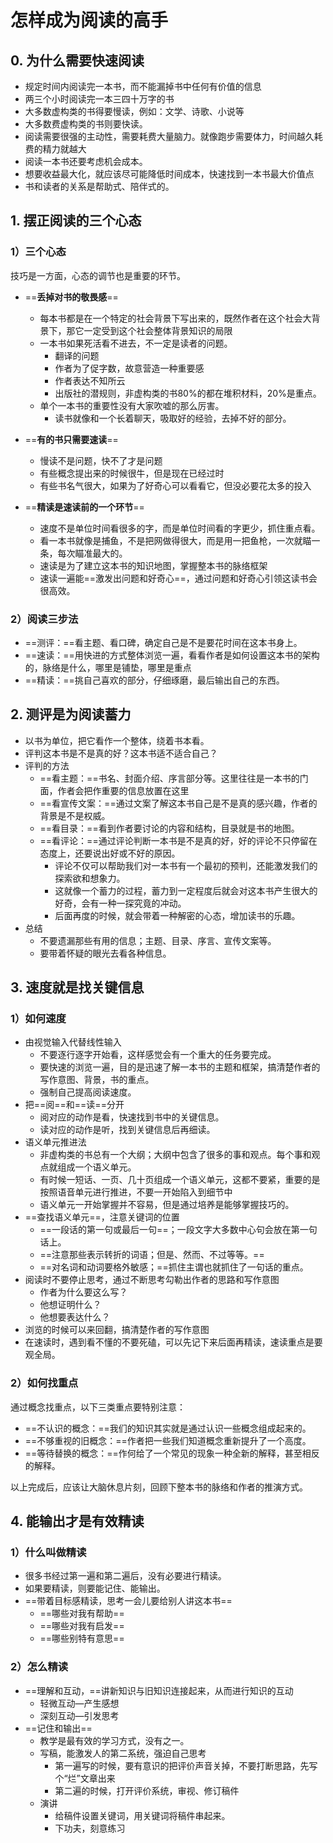 # 怎样成为阅读的高手

## 0. 为什么需要快速阅读

* 规定时间内阅读完一本书，而不能漏掉书中任何有价值的信息
* 两三个小时阅读完一本三四十万字的书
* 大多数虚构类的书得要慢读，例如：文学、诗歌、小说等
* 大多数费虚构类的书则要快读。
* 阅读需要很强的主动性，需要耗费大量脑力。就像跑步需要体力，时间越久耗费的精力就越大
* 阅读一本书还要考虑机会成本。
* 想要收益最大化，就应该尽可能降低时间成本，快速找到一本书最大价值点
* 书和读者的关系是帮助式、陪伴式的。

## 1. 摆正阅读的三个心态

### 1）三个心态

技巧是一方面，心态的调节也是重要的环节。

* ==**丢掉对书的敬畏感**==
  * 每本书都是在一个特定的社会背景下写出来的，既然作者在这个社会大背景下，那它一定受到这个社会整体背景知识的局限
  * 一本书如果死活看不进去，不一定是读者的问题。
    * 翻译的问题
    * 作者为了促字数，故意营造一种重要感
    * 作者表达不知所云
    * 出版社的潜规则，非虚构类的书80%的都在堆积材料，20%是重点。
  * 单个一本书的重要性没有大家吹嘘的那么厉害。
    * 读书就像和一个长着聊天，吸取好的经验，去掉不好的部分。

* ==**有的书只需要速读**==
  * 慢读不是问题，快不了才是问题
  * 有些概念提出来的时候很牛，但是现在已经过时
  * 有些书名气很大，如果为了好奇心可以看看它，但没必要花太多的投入
* ==**精读是速读前的一个环节**==
  * 速度不是单位时间看很多的字，而是单位时间看的字更少，抓住重点看。
  * 看一本书就像是捕鱼，不是把网做得很大，而是用一把鱼枪，一次就瞄一条，每次瞄准最大的。
  * 速读是为了建立这本书的知识地图，掌握整本书的脉络框架
  * 速读一遍能==激发出问题和好奇心==，通过问题和好奇心引领这读书会很高效。

### 2）阅读三步法

* ==测评：==看主题、看口碑，确定自己是不是要花时间在这本书身上。
* ==速读：==用快进的方式整体浏览一遍，看看作者是如何设置这本书的架构的，脉络是什么，哪里是铺垫，哪里是重点
* ==精读：==挑自己喜欢的部分，仔细琢磨，最后输出自己的东西。

## 2. 测评是为阅读蓄力

* 以书为单位，把它看作一个整体，绕着书本看。
* 评判这本书是不是真的好？这本书适不适合自己？
* 评判的方法
  * ==看主题：==书名、封面介绍、序言部分等。这里往往是一本书的门面，作者会把作重要的信息放置在这里
  * ==看宣传文案：==通过文案了解这本书自己是不是真的感兴趣，作者的背景是不是权威。
  * ==看目录：==看到作者要讨论的内容和结构，目录就是书的地图。
  * ==看评论：==通过评论判断一本书是不是真的好，好的评论不只停留在态度上，还要说出好或不好的原因。
    * 评论不仅可以帮助我们对一本书有一个最初的预判，还能激发我们的探索欲和想象力。
    * 这就像一个蓄力的过程，蓄力到一定程度后就会对这本书产生很大的好奇，会有一种一探究竟的冲动。
    * 后面再度的时候，就会带着一种解密的心态，增加读书的乐趣。
* 总结
  * 不要遗漏那些有用的信息；主题、目录、序言、宣传文案等。
  * 要带着怀疑的眼光去看各种信息。

## 3. 速度就是找关键信息

### 1）如何速度

* 由视觉输入代替线性输入
  * 不要逐行逐字开始看，这样感觉会有一个重大的任务要完成。
  * 要快速的浏览一遍，目的是迅速了解一本书的主题和框架，搞清楚作者的写作意图、背景，书的重点。
  * 强制自己提高阅读速度。
* 把==阅==和==读==分开
  * 阅对应的动作是看，快速找到书中的关键信息。
  * 读对应的动作是听，找到关键信息后再细读。
* 语义单元推进法
  * 非虚构类的书总有一个大纲；大纲中包含了很多的事和观点。每个事和观点就组成一个语义单元。
  * 有时候一短话、一页、几十页组成一个语义单元，这都不要紧，重要的是按照语音单元进行推进，不要一开始陷入到细节中
  * 语义单元一开始掌握并不容易，但是通过培养是能够掌握技巧的。
* ==查找语义单元==，注意关键词的位置
  * ==一段话的第一句或最后一句==；一段文字大多数中心句会放在第一句话上。
  * ==注意那些表示转折的词语；但是、然而、不过等等。==
  * ==对名词和动词要格外敏感；==抓住主谓也就抓住了一句话的重点。
* 阅读时不要停止思考，通过不断思考勾勒出作者的思路和写作意图
  * 作者为什么要这么写？
  * 他想证明什么？
  * 他想要表达什么？
* 浏览的时候可以来回翻，搞清楚作者的写作意图
* 在速读时，遇到看不懂的不要死磕，可以先记下来后面再精读，速读重点是要观全局。

### 2）如何找重点
通过概念找重点，以下三类重点要特别注意：

* ==不认识的概念：==我们的知识其实就是通过认识一些概念组成起来的。
* ==不够重视的旧概念：==作者把一些我们知道概念重新提升了一个高度。
* ==等待替换的概念：==作何给了一个常见的现象一种全新的解释，甚至相反的解释。

以上完成后，应该让大脑休息片刻，回顾下整本书的脉络和作者的推演方式。

## 4. 能输出才是有效精读

### 1）什么叫做精读

* 很多书经过第一遍和第二遍后，没有必要进行精读。
* 如果要精读，则要能记住、能输出。
* ==带着目标感精读，思考一会儿要给别人讲这本书==
  * ==哪些对我有帮助==
  * ==哪些对我有启发==
  * ==哪些别特有意思==

### 2）怎么精读

* ==理解和互动，==讲新知识与旧知识连接起来，从而进行知识的互动
  * 轻微互动—产生感想
  * 深刻互动—引发思考
* ==记住和输出==
  * 教学是最有效的学习方式，没有之一。
  * 写稿，能激发人的第二系统，强迫自己思考
    * 第一遍写的时候，要有意识的把评价声音关掉，不要打断思路，先写个“烂”文章出来
    * 第二遍的时候，打开评价系统，审视、修订稿件
  * 演讲
    * 给稿件设置关键词，用关键词将稿件串起来。
    * 下功夫，刻意练习